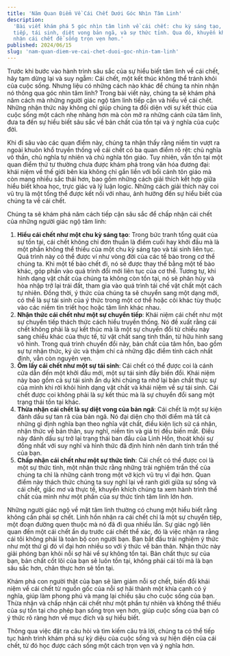 ```yaml
---
title: 'Năm Quan Điểm Về Cái Chết Dưới Góc Nhìn Tâm Linh'
description:
  'Bài viết khám phá 5 góc nhìn tâm linh về cái chết: chu kỳ sáng tạo, sự chuyển
  tiếp, tái sinh, diệt vong bản ngã, và sự thức tỉnh. Qua đó, khuyến khích chấp
  nhận cái chết để sống trọn vẹn hơn.'
published: 2024/06/15
slug: 'nam-quan-diem-ve-cai-chet-duoi-goc-nhin-tam-linh'
---
```


Trước khi bước vào hành trình sâu sắc của sự hiểu biết tâm linh về cái chết, hãy
tạm dừng lại và suy ngẫm: Cái chết, một kết thúc không thể tránh khỏi của cuộc
sống. Nhưng liệu có những cách nào khác để chúng ta nhìn nhận nó thông qua góc
nhìn tâm linh? Trong bài viết này, chúng ta sẽ khám phá năm cách mà những người
giác ngộ tâm linh tiếp cận và hiểu về cái chết. Những nhận thức này không chỉ
giúp chúng ta đối diện với sự kết thúc của cuộc sống một cách nhẹ nhàng hơn mà
còn mở ra những cánh cửa tâm linh, đưa ta đến sự hiểu biết sâu sắc về bản chất
của tồn tại và ý nghĩa của cuộc đời.

Khi đi sâu vào các quan điểm này, chúng ta nhận thấy rằng niềm tin vượt ra ngoài
khuôn khổ truyền thống về cái chết có ba quan điểm rõ rệt: chủ nghĩa vô thần,
chủ nghĩa tự nhiên và chủ nghĩa tôn giáo. Tuy nhiên, vẫn tồn tại một quan điểm
thứ tư thường chưa được khám phá trong văn hóa đương đại: khái niệm về thế giới
bên kia không chỉ gắn liền với bối cảnh tôn giáo mà còn mang nhiều sắc thái hơn,
bao gồm những cách giải thích kết hợp giữa hiểu biết khoa học, trực giác và lý
luận logic. Những cách giải thích này coi vũ trụ là một tổng thể được kết nối
với nhau, ảnh hưởng đến sự hiểu biết của chúng ta về cái chết.

Chúng ta sẽ khám phá năm cách tiếp cận sâu sắc để chấp nhận cái chết của những
người giác ngộ tâm linh:

1. **Hiểu cái chết như một chu kỳ sáng tạo**: Trong bức tranh tổng quát của sự
   tồn tại, cái chết không chỉ đơn thuần là điểm cuối hay khởi đầu mà là một
   phần không thể thiếu của một chu kỳ sáng tạo và tái sinh liên tục. Quá trình
   này có thể được ví như vòng đời của các tế bào trong cơ thể chúng ta. Khi một
   tế bào chết đi, nó sẽ được thay thế bằng một tế bào khác, góp phần vào quá
   trình đổi mới liên tục của cơ thể. Tương tự, khi hình dạng vật chất của chúng
   ta không còn tồn tại, nó sẽ phân hủy và hòa nhập trở lại trái đất, tham gia
   vào quá trình tái chế vật chất một cách tự nhiên. Đồng thời, ý thức của chúng
   ta sẽ chuyển sang một dạng mới, có thể là sự tái sinh của ý thức trong một cơ
   thể hoặc cõi khác tùy thuộc vào các niềm tin triết học hoặc tâm linh khác
   nhau.
2. **Nhận thức cái chết như một sự chuyển tiếp**: Khái niệm cái chết như một sự
   chuyển tiếp thách thức cách hiểu truyền thống. Nó đề xuất rằng cái chết không
   phải là sự kết thúc mà là một sự chuyển đổi từ chiều này sang chiều khác của
   thực tế, từ vật chất sang tinh thần, từ hữu hình sang vô hình. Trong quá
   trình chuyển đổi này, bản chất của tâm hồn, bao gồm sự tự nhận thức, ký ức và
   thậm chí cả những đặc điểm tính cách nhất định, vẫn còn nguyên vẹn.
3. **Ôm lấy cái chết như một sự tái sinh**: Cái chết có thể được coi là cánh cửa
   dẫn đến một khởi đầu mới, một sự tái sinh đầy biến đổi. Khái niệm này bao gồm
   cả sự tái sinh ẩn dụ khi chúng ta nhớ lại bản chất thực sự của mình khi rời
   khỏi hình dạng vật chất và khái niệm về sự tái sinh. Cái chết được coi không
   phải là sự kết thúc mà là sự chuyển đổi sang một trạng thái tồn tại khác.
4. **Thừa nhận cái chết là sự diệt vong của bản ngã**: Cái chết là một sự kiện
   đánh dấu sự tan rã của bản ngã. Nó đại diện cho thời điểm mà tất cả những gì
   định nghĩa bạn theo nghĩa vật chất, điều kiện lịch sử cá nhân, nhận thức về
   bản thân, suy nghĩ, niềm tin và giá trị đều biến mất. Điều này đánh dấu sự
   trở lại trạng thái ban đầu của Linh Hồn, thoát khỏi sự đồng nhất với suy nghĩ
   và hình thức đã định hình nên danh tính trần thế của bạn.
5. **Chấp nhận cái chết như một sự thức tỉnh**: Cái chết có thể được coi là một
   sự thức tỉnh, một nhận thức rằng những trải nghiệm trần thế của chúng ta chỉ
   là những cảnh trong một vở kịch vũ trụ vĩ đại hơn. Quan điểm này thách thức
   chúng ta suy nghĩ lại về ranh giới giữa sự sống và cái chết, giấc mơ và thực
   tế, khuyến khích chúng ta xem hành trình thể chất của mình như một phần của
   sự thức tỉnh tâm linh lớn hơn.

Những người giác ngộ về mặt tâm linh thường có chung một hiểu biết rằng không
cần phải sợ chết. Linh hồn nhận ra cái chết chỉ là một sự chuyển tiếp, một đoạn
đường quen thuộc mà nó đã đi qua nhiều lần. Sự giác ngộ liên quan đến một cái
chết ẩn dụ trước cái chết thể xác, đó là việc nhận ra rằng cái tôi không phải là
toàn bộ con người bạn. Bạn bắt đầu trải nghiệm ý thức như một thứ gì đó vĩ đại
hơn nhiều so với ý thức về bản thân. Nhận thức này giải phóng bạn khỏi nỗi sợ
hãi về sự không tồn tại. Bản chất thực sự của bạn, bản chất cốt lõi của bạn sẽ
luôn tồn tại, không phải cái tôi mà là bạn sâu sắc hơn, chân thực hơn sẽ tồn
tại.

Khám phá con người thật của bạn sẽ làm giảm nỗi sợ chết, biến đổi khái niệm về
cái chết từ nguồn gốc của nỗi sợ hãi thành một khía cạnh có ý nghĩa, giúp làm
phong phú và mang lại chiều sâu cho cuộc sống của bạn. Thừa nhận và chấp nhận
cái chết như một phần tự nhiên và không thể thiếu của sự tồn tại cho phép bạn
sống trọn vẹn hơn, giúp cuộc sống của bạn có ý thức rõ ràng hơn về mục đích và
sự hiểu biết.

Thông qua việc đặt ra câu hỏi và tìm kiếm câu trả lời, chúng ta có thể tiếp tục
hành trình khám phá sự kỳ diệu của cuộc sống và sự hiện diện của cái chết, từ đó
học được cách sống một cách trọn vẹn và ý nghĩa hơn.
